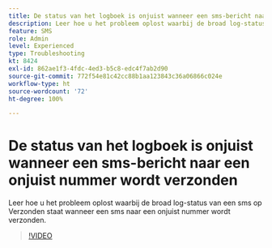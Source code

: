 ```yaml
---
title: De status van het logboek is onjuist wanneer een sms-bericht naar een onjuist nummer wordt verzonden
description: Leer hoe u het probleem oplost waarbij de broad log-status van een sms op Verzonden staat wanneer een sms naar een onjuist nummer wordt verzonden.
feature: SMS
role: Admin
level: Experienced
type: Troubleshooting
kt: 8424
exl-id: 862ae1f3-4fdc-4ed3-b5c8-edc4f7ab2d90
source-git-commit: 772f54e81c42cc88b1aa123843c36a06866c024e
workflow-type: ht
source-wordcount: '72'
ht-degree: 100%

---
```


# De status van het logboek is onjuist wanneer een sms-bericht naar een onjuist nummer wordt verzonden

Leer hoe u het probleem oplost waarbij de broad log-status van een sms op Verzonden staat wanneer een sms naar een onjuist nummer wordt verzonden.

>[!VIDEO](https://video.tv.adobe.com/v/335980?quality=12)
